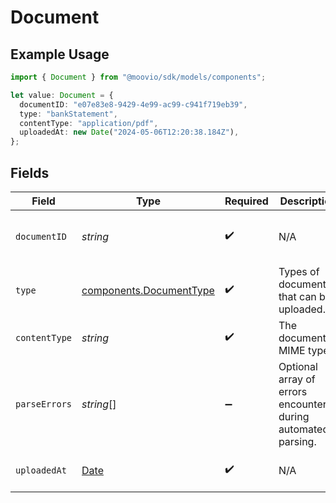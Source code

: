 # Document

## Example Usage

```typescript
import { Document } from "@moovio/sdk/models/components";

let value: Document = {
  documentID: "e07e83e8-9429-4e99-ac99-c941f719eb39",
  type: "bankStatement",
  contentType: "application/pdf",
  uploadedAt: new Date("2024-05-06T12:20:38.184Z"),
};
```

## Fields

| Field                                                                                         | Type                                                                                          | Required                                                                                      | Description                                                                                   | Example                                                                                       |
| --------------------------------------------------------------------------------------------- | --------------------------------------------------------------------------------------------- | --------------------------------------------------------------------------------------------- | --------------------------------------------------------------------------------------------- | --------------------------------------------------------------------------------------------- |
| `documentID`                                                                                  | *string*                                                                                      | :heavy_check_mark:                                                                            | N/A                                                                                           | e07e83e8-9429-4e99-ac99-c941f719eb39                                                          |
| `type`                                                                                        | [components.DocumentType](../../models/components/documenttype.md)                            | :heavy_check_mark:                                                                            | Types of documents that can be uploaded.                                                      | bankStatement                                                                                 |
| `contentType`                                                                                 | *string*                                                                                      | :heavy_check_mark:                                                                            | The document's MIME type.                                                                     | application/pdf                                                                               |
| `parseErrors`                                                                                 | *string*[]                                                                                    | :heavy_minus_sign:                                                                            | Optional array of errors encountered during automated parsing.                                |                                                                                               |
| `uploadedAt`                                                                                  | [Date](https://developer.mozilla.org/en-US/docs/Web/JavaScript/Reference/Global_Objects/Date) | :heavy_check_mark:                                                                            | N/A                                                                                           | 2024-05-06 12:20:38.184 +0000 UTC                                                             |